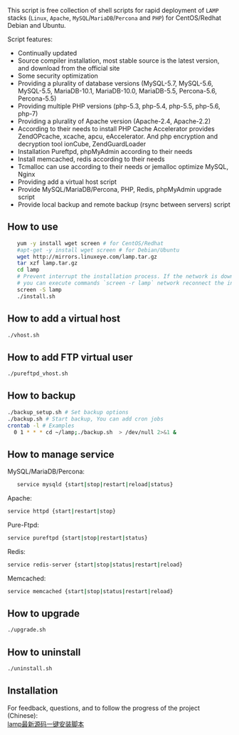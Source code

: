 This script is free collection of shell scripts for rapid deployment of `LAMP` stacks (`Linux`, `Apache`, `MySQL`/`MariaDB`/`Percona` and `PHP`) for CentOS/Redhat Debian and Ubuntu.

Script features: 
- Continually updated
- Source compiler installation, most stable source is the latest version, and download from the official site
- Some security optimization
- Providing a plurality of database versions (MySQL-5.7, MySQL-5.6, MySQL-5.5, MariaDB-10.1, MariaDB-10.0, MariaDB-5.5, Percona-5.6, Percona-5.5)
- Providing multiple PHP versions (php-5.3, php-5.4, php-5.5, php-5.6, php-7)
- Providing a plurality of Apache version (Apache-2.4, Apache-2.2)
- According to their needs to install PHP Cache Accelerator provides ZendOPcache, xcache, apcu, eAccelerator. And php encryption and decryption tool ionCube, ZendGuardLoader
- Installation Pureftpd, phpMyAdmin according to their needs
- Install memcached, redis according to their needs
- Tcmalloc can use according to their needs or jemalloc optimize MySQL, Nginx
- Providing add a virtual host script
- Provide MySQL/MariaDB/Percona, PHP, Redis, phpMyAdmin upgrade script
- Provide local backup and remote backup (rsync between servers) script

## How to use 

```bash
   yum -y install wget screen # for CentOS/Redhat
   #apt-get -y install wget screen # for Debian/Ubuntu 
   wget http://mirrors.linuxeye.com/lamp.tar.gz
   tar xzf lamp.tar.gz
   cd lamp
   # Prevent interrupt the installation process. If the network is down, 
   # you can execute commands `screen -r lamp` network reconnect the installation window.
   screen -S lamp
   ./install.sh
```

## How to add a virtual host

```bash
./vhost.sh
```

## How to add FTP virtual user 

```bash
./pureftpd_vhost.sh
```

## How to backup

```bash
./backup_setup.sh # Set backup options 
./backup.sh # Start backup, You can add cron jobs
crontab -l # Examples 
  0 1 * * * cd ~/lamp;./backup.sh  > /dev/null 2>&1 &
```

## How to manage service
MySQL/MariaDB/Percona:
```bash
   service mysqld {start|stop|restart|reload|status}
```
Apache:
```bash
service httpd {start|restart|stop}
```
Pure-Ftpd:
```bash
service pureftpd {start|stop|restart|status}
```
Redis:
```bash
service redis-server {start|stop|status|restart|reload}
```
Memcached:
```bash
service memcached {start|stop|status|restart|reload}
```

## How to upgrade 
```bash
./upgrade.sh
```

## How to uninstall 

```bash
./uninstall.sh
```

## Installation
For feedback, questions, and to follow the progress of the project (Chinese): <br />
[lamp最新源码一键安装脚本](http://blog.linuxeye.com/82.html)<br />
